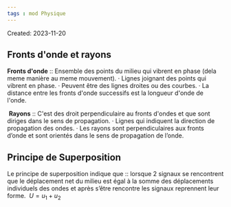 ```yaml
---
tags : mod Physique
---
```

Created: 2023-11-20

## Fronts d'onde et rayons
**Fronts d'onde** :: Ensemble des points du milieu qui vibrent en phase (dela meme manière au meme mouvement).
· Lignes joignant des points qui vibrent en phase.
· Peuvent être des lignes droites ou des courbes.
· La distance entre les fronts d'onde successifs est la longueur d'onde de l'onde.

 **Rayons** :: C'est des droit perpendiculaire au fronts d'ondes et que sont diriges dans le sens de propagation.
· Lignes qui indiquent la direction de propagation des ondes.
· Les rayons sont perpendiculaires aux fronts d’onde et sont orientés dans le sens de propagation de l’onde.

## Principe de Superposition
Le principe de superposition indique que :: lorsque 2 signaux se rencontrent que le déplacement net du milieu est égal à la somme des déplacements individuels des ondes et après s’être rencontre les signaux reprennent leur forme.  $U = u_1 + u_2$


